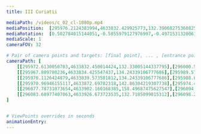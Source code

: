 ```yaml
---
title: III Curiatii

mediaPath: /videos/c_02_cl-1080p.mp4
mediaPosition:  [295976.2124383994,4633832.429925773,132.39068275360825]
mediaRotation:  [0.502784015144051,-0.5055979127976997,-0.4971531320061001,0.4943862336541762]
mediaScale: 1
cameraFOV: 32

# Pair of camera points and targets: [final point], ... , [entrance point]
cameraPath: [
    [[295972.6130050703,4633832.450014424,132.33005144337795],[296000.5515015024,4633832.294088024,132.800666534611]],
    [[295967.809780236,4633834.425547437,134.24339106777686],[295989.5750405564,4633830.544845314,129.3957111664855]],
    [[295970.1126424879,4633839.573581812,134.24339106777686],[295988.62535590614,4633826.74514486,132.0079820541637]],
    [[295970.96946155117,4633872.69702318,142.86304219307738],[295974.46858817723,4633851.286769382,136.4098607022806]],
    [[296077.78731073654,4633902.160168385,158.49687475627547],[296094.42733939376,4633888.095702839,152.36607860979277]],
    [[296083.68977407063,4633926.673723535,132.7185099015312],[296098.2143224112,4633909.395268182,131.0515119005927]]
]


# ViewPoints overrides in seconds
animationEntry:
---
```

